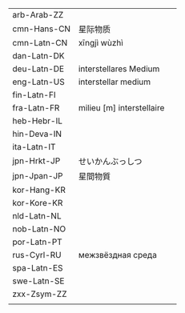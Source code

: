 | | | |
|-|-|-|
| arb-Arab-ZZ |  |  |
| cmn-Hans-CN | 星际物质 |  |
| cmn-Latn-CN | xīngjì wùzhì |  |
| dan-Latn-DK |  |  |
| deu-Latn-DE | interstellares Medium |  |
| eng-Latn-US | interstellar medium |  |
| fin-Latn-FI |  |  |
| fra-Latn-FR | milieu [m] interstellaire |  |
| heb-Hebr-IL |  |  |
| hin-Deva-IN |  |  |
| ita-Latn-IT |  |  |
| jpn-Hrkt-JP | せいかんぶっしつ |  |
| jpn-Jpan-JP | 星間物質 |  |
| kor-Hang-KR |  |  |
| kor-Kore-KR |  |  |
| nld-Latn-NL |  |  |
| nob-Latn-NO |  |  |
| por-Latn-PT |  |  |
| rus-Cyrl-RU | межзвёздная среда |  |
| spa-Latn-ES |  |  |
| swe-Latn-SE |  |  |
| zxx-Zsym-ZZ |  |  |
|  |  |  |
